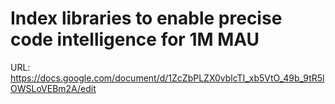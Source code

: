 # Index libraries to enable precise code intelligence for 1M MAU

URL: https://docs.google.com/document/d/1ZcZbPLZX0vblcTI_xb5VtO_49b_9tR5lOWSLoVEBm2A/edit
